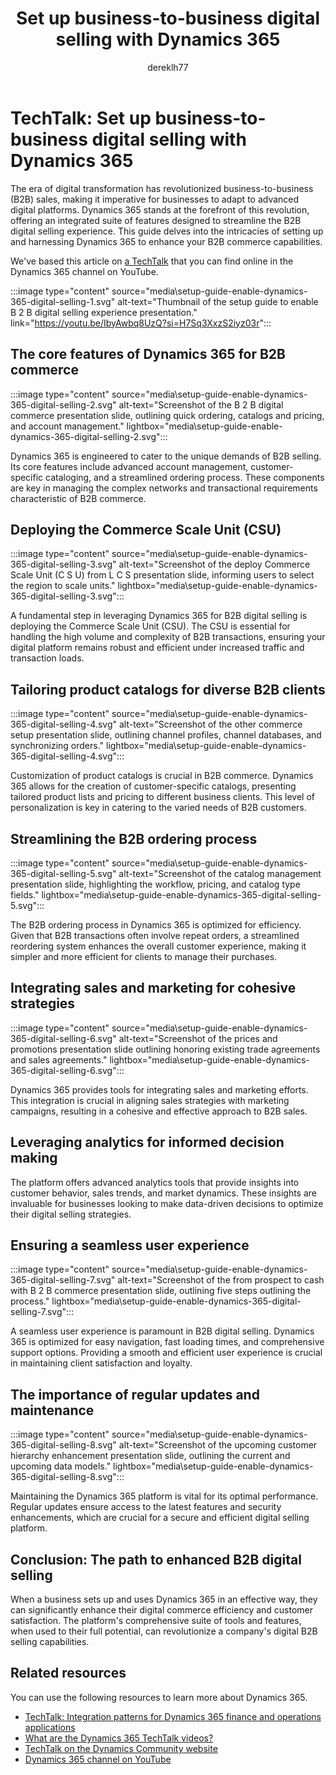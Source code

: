 ﻿---
title: Set up business-to-business digital selling with Dynamics 365
description: Learn about the intricacies of setting and harnessing Dynamics 365 to enhance your B2B commerce capabilities, including deploying the Commerce Scale Unit.
author: dereklh77
ms.author: v-heuerderek
ms.topic: conceptual
ms.date: 02/21/2024
ai-usage: ai-assisted
---

# TechTalk: Set up business-to-business digital selling with Dynamics 365

The era of digital transformation has revolutionized business-to-business (B2B) sales, making it imperative for businesses to adapt to advanced digital platforms. Dynamics 365 stands at the forefront of this revolution, offering an integrated suite of features designed to streamline the B2B digital selling experience. This guide delves into the intricacies of setting up and harnessing Dynamics 365 to enhance your B2B commerce capabilities.

We've based this article on [a TechTalk](https://youtu.be/IbyAwbq8UzQ?si=H7Sq3XxzS2iyz03r) that you can find online in the Dynamics 365 channel on YouTube.  

:::image type="content" source="media\setup-guide-enable-dynamics-365-digital-selling-1.svg" alt-text="Thumbnail of the setup guide to enable B 2 B digital selling experience presentation." link="https://youtu.be/IbyAwbq8UzQ?si=H7Sq3XxzS2iyz03r":::

## The core features of Dynamics 365 for B2B commerce

:::image type="content" source="media\setup-guide-enable-dynamics-365-digital-selling-2.svg" alt-text="Screenshot of the B 2 B digital commerce presentation slide, outlining quick ordering, catalogs and pricing, and account management." lightbox="media\setup-guide-enable-dynamics-365-digital-selling-2.svg":::

Dynamics 365 is engineered to cater to the unique demands of B2B selling. Its core features include advanced account management, customer-specific cataloging, and a streamlined ordering process. These components are key in managing the complex networks and transactional requirements characteristic of B2B commerce.

## Deploying the Commerce Scale Unit (CSU)

:::image type="content" source="media\setup-guide-enable-dynamics-365-digital-selling-3.svg" alt-text="Screenshot of the deploy Commerce Scale Unit (C S U) from L C S presentation slide, informing users to select the region to scale units." lightbox="media\setup-guide-enable-dynamics-365-digital-selling-3.svg":::

A fundamental step in leveraging Dynamics 365 for B2B digital selling is deploying the Commerce Scale Unit (CSU). The CSU is essential for handling the high volume and complexity of B2B transactions, ensuring your digital platform remains robust and efficient under increased traffic and transaction loads.

## Tailoring product catalogs for diverse B2B clients

:::image type="content" source="media\setup-guide-enable-dynamics-365-digital-selling-4.svg" alt-text="Screenshot of the other commerce setup presentation slide, outlining channel profiles, channel databases, and synchronizing orders." lightbox="media\setup-guide-enable-dynamics-365-digital-selling-4.svg":::

Customization of product catalogs is crucial in B2B commerce. Dynamics 365 allows for the creation of customer-specific catalogs, presenting tailored product lists and pricing to different business clients. This level of personalization is key in catering to the varied needs of B2B customers.

## Streamlining the B2B ordering process

:::image type="content" source="media\setup-guide-enable-dynamics-365-digital-selling-5.svg" alt-text="Screenshot of the catalog management presentation slide, highlighting the workflow, pricing, and catalog type fields." lightbox="media\setup-guide-enable-dynamics-365-digital-selling-5.svg":::

The B2B ordering process in Dynamics 365 is optimized for efficiency. Given that B2B transactions often involve repeat orders, a streamlined reordering system enhances the overall customer experience, making it simpler and more efficient for clients to manage their purchases.

## Integrating sales and marketing for cohesive strategies

:::image type="content" source="media\setup-guide-enable-dynamics-365-digital-selling-6.svg" alt-text="Screenshot of the prices and promotions presentation slide outlining honoring existing trade agreements and sales agreements." lightbox="media\setup-guide-enable-dynamics-365-digital-selling-6.svg":::

Dynamics 365 provides tools for integrating sales and marketing efforts. This integration is crucial in aligning sales strategies with marketing campaigns, resulting in a cohesive and effective approach to B2B sales.

## Leveraging analytics for informed decision making

The platform offers advanced analytics tools that provide insights into customer behavior, sales trends, and market dynamics. These insights are invaluable for businesses looking to make data-driven decisions to optimize their digital selling strategies.

## Ensuring a seamless user experience

:::image type="content" source="media\setup-guide-enable-dynamics-365-digital-selling-7.svg" alt-text="Screenshot of the from prospect to cash with B 2 B commerce presentation slide, outlining five steps outlining the process." lightbox="media\setup-guide-enable-dynamics-365-digital-selling-7.svg":::

A seamless user experience is paramount in B2B digital selling. Dynamics 365 is optimized for easy navigation, fast loading times, and comprehensive support options. Providing a smooth and efficient user experience is crucial in maintaining client satisfaction and loyalty.

## The importance of regular updates and maintenance

:::image type="content" source="media\setup-guide-enable-dynamics-365-digital-selling-8.svg" alt-text="Screenshot of the upcoming customer hierarchy enhancement presentation slide, outlining the current and upcoming data models." lightbox="media\setup-guide-enable-dynamics-365-digital-selling-8.svg":::

Maintaining the Dynamics 365 platform is vital for its optimal performance. Regular updates ensure access to the latest features and security enhancements, which are crucial for a secure and efficient digital selling platform.

## Conclusion: The path to enhanced B2B digital selling

When a business sets up and uses Dynamics 365 in an effective way, they can significantly enhance their digital commerce efficiency and customer satisfaction. The platform's comprehensive suite of tools and features, when used to their full potential, can revolutionize a company's digital B2B selling capabilities.

## Related resources

You can use the following resources to learn more about Dynamics 365.

- [TechTalk: Integration patterns for Dynamics 365 finance and operations applications](integrate-finance-operations-overview.md)
- [What are the Dynamics 365 TechTalk videos?](../roles/techtalk-videos.md)  
- [TechTalk on the Dynamics Community website](https://community.dynamics.com/videos/) 
- [Dynamics 365 channel on YouTube](https://www.youtube.com/channel/UC5QxCcXhFFixs1nfmOpJlvQ)  
